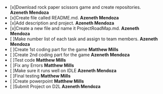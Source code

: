 - [x]Download rock paper scissors game and create repositories. **Azeneth Mendoza** 
- [x]Create file called README.md. **Azeneth Mendoza**
- [x]Add description and project. **Azeneth Mendoza** 
- [x]Create a new file and name it ProjectRoadMap.md. **Azeneth Mendoza** 
- [ ]Make number list of each task and assign to team members. **Azeneth Mendoza**
- [ ]Create 1st coding part for the game **Matthew Mills**  
- [ ]Create 2nd coding part for the game **Azeneth Mendoza** 
- [ ]Test code **Matthew Mills** 
- [ ]Fix any Errors **Matthew Mills** 
- [ ]Make sure it runs well on IDLE **Azeneth Mendoza** 
- [ ]Final testing **Matthew Mills** 
- [ ]Create powerpoint **Matthew Mills** 
- [ ]Submit Project on D2L **Azeneth Mendoza** 
